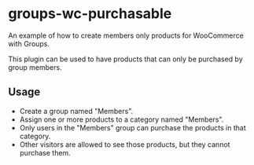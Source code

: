 # groups-wc-purchasable
An example of how to create members only products for WooCommerce with Groups.

This plugin can be used to have products that can only be purchased by group members.

## Usage

- Create a group named "Members".
- Assign one or more products to a category named "Members".
- Only users in the "Members" group can purchase the products in that category.
- Other visitors are allowed to see those products, but they cannot purchase them.
